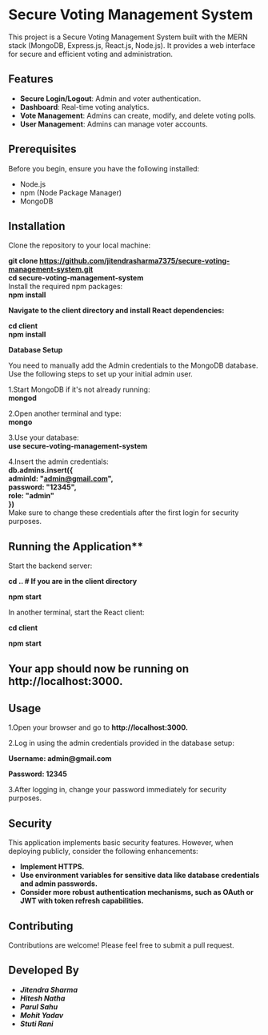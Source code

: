 # Secure Voting Management System

This project is a Secure Voting Management System built with the MERN stack (MongoDB, Express.js, React.js, Node.js). It provides a web interface for secure and efficient voting and administration.

## Features

- **Secure Login/Logout**: Admin and voter authentication.
- **Dashboard**: Real-time voting analytics.
- **Vote Management**: Admins can create, modify, and delete voting polls.
- **User Management**: Admins can manage voter accounts.

## Prerequisites

Before you begin, ensure you have the following installed:
- Node.js
- npm (Node Package Manager)
- MongoDB

## Installation

Clone the repository to your local machine:

__git clone https://github.com/jitendrasharma7375/secure-voting-management-system.git__ <br>
__cd secure-voting-management-system__ <br>
Install the required npm packages:<br>
__npm install__ 

**Navigate to the client directory and install React dependencies:**

__cd client__<br>
__npm install__

**Database Setup**

You need to manually add the Admin credentials to the MongoDB database. Use the following steps to set up your initial admin user.

1.Start MongoDB if it's not already running: <br>
  __mongod__

2.Open another terminal and type: <br>
  __mongo__

3.Use your database: <br>
**use secure-voting-management-system**

4.Insert the admin credentials: <br>
**db.admins.insert({ <br>
     adminId: "admin@gmail.com", <br>
     password: "12345", <br>
     role: "admin" <br>
 })** <br>
Make sure to change these credentials after the first login for security purposes.

## Running the Application**

Start the backend server:

 __cd ..  # If you are in the client directory__
 
 __npm start__

In another terminal, start the React client:

__cd client__

__npm start__

## Your app should now be running on http://localhost:3000.

## Usage
1.Open your browser and go to **http://localhost:3000.**

2.Log in using the admin credentials provided in the database setup:

__Username: admin@gmail.com__

__Password: 12345__

3.After logging in, change your password immediately for security purposes.

## Security

This application implements basic security features. However, when deploying publicly, consider the following enhancements:

- __Implement HTTPS.__
- __Use environment variables for sensitive data like database credentials and admin passwords.__
- __Consider more robust authentication mechanisms, such as OAuth or JWT with token refresh capabilities.__


## Contributing
Contributions are welcome! Please feel free to submit a pull request.

## Developed By
- __*Jitendra Sharma*__
- __*Hitesh Natha*__
- __*Parul Sahu*__
- __*Mohit Yadav*__
- __*Stuti Rani*__







